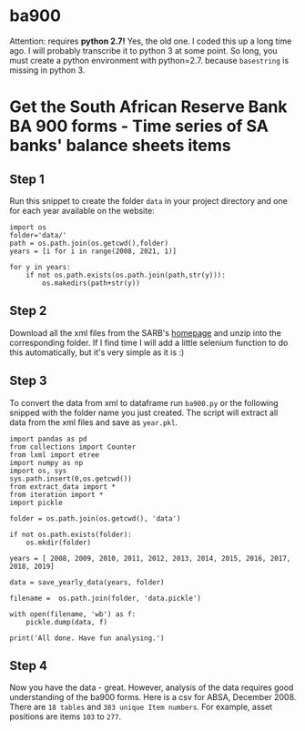# ba900

Attention: requires **python 2.7!** Yes, the old one. I coded this up a long time ago.
I will probably transcribe it to python 3 at some point. So long, you must create a python environment with python=2.7. because ``basestring`` is missing in python 3. 

# Get the South African Reserve Bank BA 900 forms - Time series of SA banks' balance sheets items 

## Step 1

Run this snippet to create the folder ``data`` in your project directory and one for each year available on the website:

```
import os
folder='data/'
path = os.path.join(os.getcwd(),folder)
years = [i for i in range(2008, 2021, 1)]

for y in years:
    if not os.path.exists(os.path.join(path,str(y))):
        os.makedirs(path+str(y))
```

## Step 2

Download all the xml files from the SARB's [homepage](https://www.resbank.co.za/Research/Statistics/Pages/Banks-BA900-Economic-Returns.aspx) and unzip into the corresponding folder. If I find time I will add a little selenium function to do this automatically, but it's very simple as it is :)

## Step 3

To convert the data from xml to dataframe
run ```ba900.py``` or the following snipped with the folder name you just created. The script will extract all data from the xml files and save as ```year.pkl```. 


```
import pandas as pd 
from collections import Counter
from lxml import etree
import numpy as np
import os, sys
sys.path.insert(0,os.getcwd())
from extract_data import *
from iteration import *
import pickle

folder = os.path.join(os.getcwd(), 'data')

if not os.path.exists(folder): 
    os.mkdir(folder)

years = [ 2008, 2009, 2010, 2011, 2012, 2013, 2014, 2015, 2016, 2017, 2018, 2019]

data = save_yearly_data(years, folder)

filename =  os.path.join(folder, 'data.pickle')

with open(filename, 'wb') as f:
    pickle.dump(data, f)

print('All done. Have fun analysing.')

```
## Step 4

Now you have the data - great. However, analysis of the data requires good understanding of the ba900 forms. Here is a csv for ABSA, December 2008. 
There are ``18 tables`` and ``383 unique Item numbers``. For example, asset positions are items ``103`` to ``277``.
